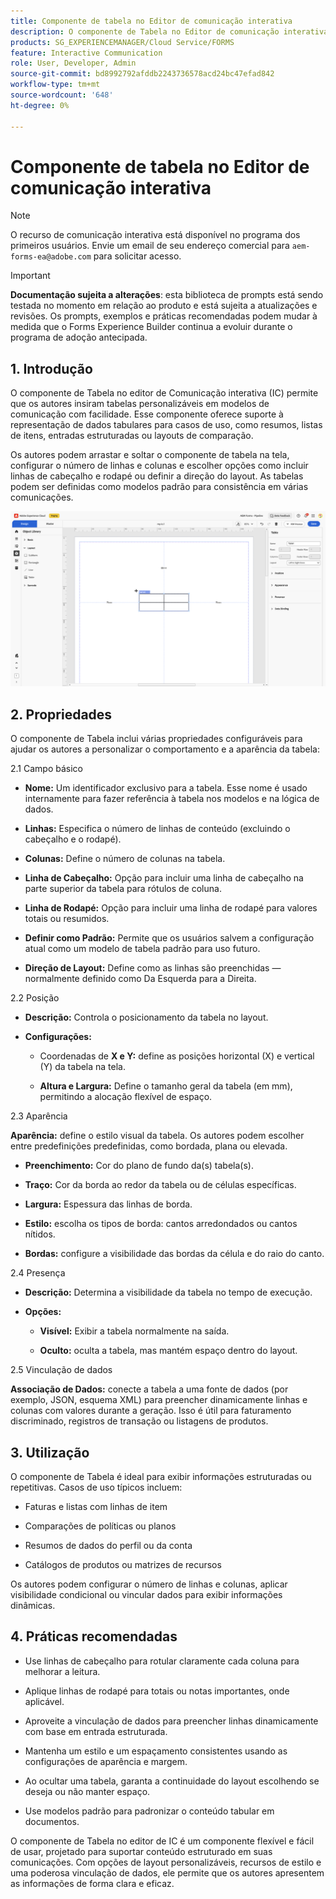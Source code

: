 ```yaml
---
title: Componente de tabela no Editor de comunicação interativa
description: O componente de Tabela no Editor de comunicação interativa no AEM Forms permite que os autores insiram tabelas personalizáveis em modelos de comunicação com facilidade.
products: SG_EXPERIENCEMANAGER/Cloud Service/FORMS
feature: Interactive Communication
role: User, Developer, Admin
source-git-commit: bd8992792afddb2243736578acd24bc47efad842
workflow-type: tm+mt
source-wordcount: '648'
ht-degree: 0%

---
```



# Componente de tabela no Editor de comunicação interativa

>[!NOTE]
>
> O recurso de comunicação interativa está disponível no programa dos primeiros usuários. Envie um email de seu endereço comercial para `aem-forms-ea@adobe.com` para solicitar acesso.

>[!IMPORTANT]
>
> **Documentação sujeita a alterações**: esta biblioteca de prompts está sendo testada no momento em relação ao produto e está sujeita a atualizações e revisões. Os prompts, exemplos e práticas recomendadas podem mudar à medida que o Forms Experience Builder continua a evoluir durante o programa de adoção antecipada.

## &#x200B;1. Introdução

O componente de Tabela no editor de Comunicação interativa (IC) permite que os autores insiram tabelas personalizáveis em modelos de comunicação com facilidade. Esse componente oferece suporte à representação de dados tabulares para casos de uso, como resumos, listas de itens, entradas estruturadas ou layouts de comparação.

Os autores podem arrastar e soltar o componente de tabela na tela, configurar o número de linhas e colunas e escolher opções como incluir linhas de cabeçalho e rodapé ou definir a direção do layout. As tabelas podem ser definidas como modelos padrão para consistência em várias comunicações.

![Localizar IC Docu](/help/forms/interactive-communication/assets/table.png)

## &#x200B;2. Propriedades

O componente de Tabela inclui várias propriedades configuráveis para ajudar os autores a personalizar o comportamento e a aparência da tabela:


2.1 Campo básico

- **Nome:** Um identificador exclusivo para a tabela. Esse nome é usado internamente para fazer referência à tabela nos modelos e na lógica de dados.

- **Linhas:** Especifica o número de linhas de conteúdo (excluindo o cabeçalho e o rodapé).

- **Colunas:** Define o número de colunas na tabela.

- **Linha de Cabeçalho:** Opção para incluir uma linha de cabeçalho na parte superior da tabela para rótulos de coluna.

- **Linha de Rodapé:** Opção para incluir uma linha de rodapé para valores totais ou resumidos.

- **Definir como Padrão:** Permite que os usuários salvem a configuração atual como um modelo de tabela padrão para uso futuro.

- **Direção de Layout:** Define como as linhas são preenchidas — normalmente definido como Da Esquerda para a Direita.

2.2 Posição

- **Descrição:** Controla o posicionamento da tabela no layout.

- **Configurações:**

   - Coordenadas de **X e Y:** define as posições horizontal (X) e vertical (Y) da tabela na tela.

   - **Altura e Largura:** Define o tamanho geral da tabela (em mm), permitindo a alocação flexível de espaço.

2.3 Aparência

**Aparência:** define o estilo visual da tabela. Os autores podem escolher entre predefinições predefinidas, como bordada, plana ou elevada.

- **Preenchimento:** Cor do plano de fundo da(s) tabela(s).

- **Traço:** Cor da borda ao redor da tabela ou de células específicas.

- **Largura:** Espessura das linhas de borda.

- **Estilo:** escolha os tipos de borda: cantos arredondados ou cantos nítidos.

- **Bordas:** configure a visibilidade das bordas da célula e do raio do canto.

2.4 Presença

- **Descrição:** Determina a visibilidade da tabela no tempo de execução.

- **Opções:**

   - **Visível:** Exibir a tabela normalmente na saída.

   - **Oculto:** oculta a tabela, mas mantém espaço dentro do layout.

2.5 Vinculação de dados

**Associação de Dados:** conecte a tabela a uma fonte de dados (por exemplo, JSON, esquema XML) para preencher dinamicamente linhas e colunas com valores durante a geração. Isso é útil para faturamento discriminado, registros de transação ou listagens de produtos.

## &#x200B;3. Utilização

O componente de Tabela é ideal para exibir informações estruturadas ou repetitivas. Casos de uso típicos incluem:

- Faturas e listas com linhas de item

- Comparações de políticas ou planos

- Resumos de dados do perfil ou da conta

- Catálogos de produtos ou matrizes de recursos

Os autores podem configurar o número de linhas e colunas, aplicar visibilidade condicional ou vincular dados para exibir informações dinâmicas.

## &#x200B;4. Práticas recomendadas

- Use linhas de cabeçalho para rotular claramente cada coluna para melhorar a leitura.

- Aplique linhas de rodapé para totais ou notas importantes, onde aplicável.

- Aproveite a vinculação de dados para preencher linhas dinamicamente com base em entrada estruturada.

- Mantenha um estilo e um espaçamento consistentes usando as configurações de aparência e margem.

- Ao ocultar uma tabela, garanta a continuidade do layout escolhendo se deseja ou não manter espaço.

- Use modelos padrão para padronizar o conteúdo tabular em documentos.

O componente de Tabela no editor de IC é um componente flexível e fácil de usar, projetado para suportar conteúdo estruturado em suas comunicações. Com opções de layout personalizáveis, recursos de estilo e uma poderosa vinculação de dados, ele permite que os autores apresentem as informações de forma clara e eficaz.


